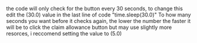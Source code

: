  the code will only check for the button every 30 seconds, to change this edit the (30.0) value in the last line of code  "time.sleep(30.0)" To how many seconds you want before it checks again, the lower the number the faster it will be to click the claim allowance button but may use slightly more resorces, i reccomend setting the value to (5.0)

